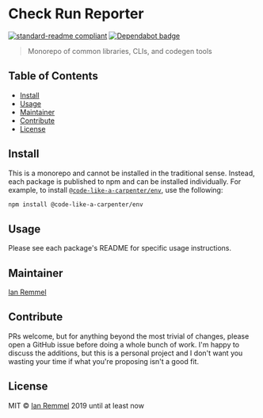 # Check Run Reporter

[![standard-readme compliant](https://img.shields.io/badge/readme%20style-standard-brightgreen.svg?style=flat-square)](https://github.com/RichardLitt/standard-readme)
[![Dependabot badge](https://img.shields.io/badge/Dependabot-active-brightgreen.svg)](https://dependabot.com/)

> Monorepo of common libraries, CLIs, and codegen tools

## Table of Contents

<!-- toc -->

-   [Install](#install)
-   [Usage](#usage)
-   [Maintainer](#maintainer)
-   [Contribute](#contribute)
-   [License](#license)

<!-- tocstop -->

## Install

This is a monorepo and cannot be installed in the traditional sense. Instead,
each package is published to npm and can be installed individually. For example,
to install
[`@code-like-a-carpenter/env`](./packages/@code-like-a-carpenter/env), use the
following:

```sh
npm install @code-like-a-carpenter/env
```

## Usage

Please see each package's README for specific usage instructions.

## Maintainer

[Ian Remmel](https://github.com/ianwremmel)

## Contribute

PRs welcome, but for anything beyond the most trivial of changes, please open a
GitHub issue before doing a whole bunch of work. I'm happy to discuss the
additions, but this is a personal project and I don't want you wasting your time
if what you're proposing isn't a good fit.

## License

MIT &copy; [Ian Remmel](https://github.com/ianwremmel) 2019 until at least now
